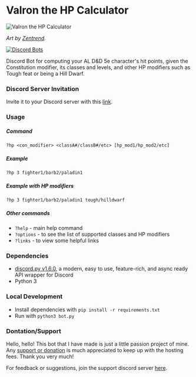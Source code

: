 # Valron the HP Calculator

![Valron the HP Calculator](https://i.imgur.com/0bByXQ4.png?s=200)

_Art by [Zentrend](https://www.instagram.com/neil_is_zen/)._

[![Discord Bots](https://top.gg/api/widget/666625461811413008.svg)](https://top.gg/bot/666625461811413008)

Discord Bot for computing your AL D&amp;D 5e character's hit points, given the Constitution modifier, its classes and levels, and other HP modifiers such as Tough feat or being a Hill Dwarf.

### Discord Server Invitation

Invite it to your Discord server with this [link](https://discordapp.com/api/oauth2/authorize?client_id=666625461811413008&permissions=11264&scope=bot).

### Usage

##### Command

`?hp <con_modifier> <classA#/classB#/etc> [hp_mod1/hp_mod2/etc]`

##### Example

`?hp 3 fighter1/barb2/paladin1`

##### Example with HP modifiers

`?hp 3 fighter1/barb2/paladin1 tough/hilldwarf`

##### Other commands

- `?help` - main help command
- `?options` - to see the list of supported classes and HP modifiers
- `?links` - to view some helpful links

### Dependencies

- [discord.py v1.6.0](https://discordpy.readthedocs.io/en/v1.6.0/), a modern, easy to use, feature-rich, and async ready API wrapper for Discord
- Python 3

### Local Development

- Install dependencies with `pip install -r requirements.txt`
- Run with `python3 bot.py`

### Dontation/Support

Hello, hello! This bot that I have made is just a little passion project of mine. Any [support or donation](https://paypal.me/addicteduser) is much appreciated to keep up with the hosting fees. Thank you very much!

For feedback or suggestions, join the support discord server [here](https://discord.gg/waCBQuD).
